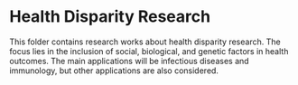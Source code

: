 # Health Disparity Research

This folder contains research works about health disparity research. The focus lies in the inclusion of social, biological, and genetic factors in health outcomes. The main applications will be infectious diseases and immunology, but other applications are also considered. 
